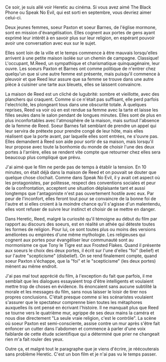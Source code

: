 Ce soir, je suis allé voir Heretic au cinéma. Si vous avez aimé The Black Phone ou Speak No Evil, qui est sorti en septembre, vous devriez aimer celui-ci.

Deux jeunes femmes, soeur Paxton et soeur Barnes, de l'église mormone, sont en mission d'évangélisation. Elles cognent aux portes de gens ayant exprimé leur intérêt à en savoir plus sur leur religion, en espérant pouvoir avoir une conversation avec eux sur le sujet.

Elles sont loin de la ville et le temps commence à être mauvais lorsqu'elles arrivent à une petite maison isolée sur un chemin de campagne. Classique! L'occupant, M.Reed, un sympathique et charismatique quinquagénaire, leur ouvre. Les soeurs Paxton et Barnes ont comme politique de n'entrer chez quelqu'un que si une autre femme est présente, mais puisqu'il commence à pleuvoir et que Reed leur assure que sa femme se trouve dans une autre pièce à cuisiner une tarte aux bleuets, elles se laissent convaincre.

La maison de Reed est un cliché de lugubrité: sombre et vieillotte, avec des planchers qui craquent. Comme si ce n'était pas suffisant, elle perd parfois l'electricité, les plongeant tous dans une obscurité totale. À quelques reprises, Reed va voir où en est rendue sa femme avec la tarte et laisse les filles seules dans le salon pendant de longues minutes. Elles sont de plus en plus inconfortables avec l'atmosphère de la maison, mais surtout l'absence de la femme de Reed. Soeur Barnes fait semblant de prendre un appel qui leur servira de prétexte pour prendre congé de leur hôte, mais elles réalisent que la porte avant, par laquelle elles sont entrées, ne s'ouvre pas. Elles demandent à Reed son aide pour sortir de sa maison, mais lorsqu'il leur propose avec toute la bonhomie du monde de choisir l'une des deux portes à l'arrière, elles se rendent vite compte que retourner chez elles sera beaucoup plus compliqué que prévu.

J'ai aimé que le film ne perde pas de temps à établir la tension. En 10 minutes, on était déjà dans la maison de Reed et on pouvait se douter que quelque chose clochait. Comme dans Speak No Evil, il y avait cet aspect où les protagonistes, par politesse, respect des conventions sociales et peur de la confrontation, acceptent une situation déplaisante tant et aussi longtemps que l'antagoniste n'est pas ouvertement hostile avec eux. Par peur de l'inconfort, elles feront tout pour se convaincre de la bonne foi de l'autre et si elles croient à la moindre chance qu'il s'agisse d'un malentendu, elles vont refuser de suivre leur instinct et choisir de se mettre en danger.

Dans Heretic, Reed, malgré la curiosité qu'il témoigne au début du film par rapport au discours des soeurs, est en réalité un athée qui déteste toutes les formes de religion. Pour lui, ce sont toutes plus ou moins des versions améliorées ou empirées d'une même mythologie. Les religieuses qui cognent aux portes pour évangéliser leur communauté sont au mormonisme ce que Tony le Tigre est aux Frosted Flakes. Quand il présente aux soeurs le choix des deux portes, il écrit sur l'une d'elles "foi" (belief) et sur l'autre "scepticisme" (disbelief). On se rend finalement compte, quand soeur Paxton s'échappe, que la "foi" et le "scepticisme" (les deux portes) mènent au même endroit.

J'ai pas mal tout apprécié du film, à l'exception du fait que parfois, il me semblait que les dialogues essayaient trop d'être intelligents et voulaient mettre trop de choses en évidence. Ils énoncaient sans aucune subtilité la morale et les messages du film, sans nous laisser le loisir de tirer nos propres conclusions. C'était presque comme si les scénaristes voulaient s'assurer que le spectateur comprenne bien toutes les métaphores auxquelles ils ont pensé en écrivant l'histoire. Il ne manquait plus que Reed se tourne vers le quatrième mur, agrippe de ses deux mains la caméra et nous dise directement "La seule vraie religion, c'est le contrôle". La scène où soeur Paxton est semi-consciente, assise contre un mur après s'être fait enfoncer un cutter dans l'abdomen et commence à parler d'une voix faiblarde de cette étude scientifique qui a déterminé que prier ne changeait rien m'a fait rouler des yeux.

Outre ça, et malgré tout le paragraphe que je viens d'écrire, je réécouterais sans problème Heretic. C'est un bon film et je n'ai pas vu le temps passer.
